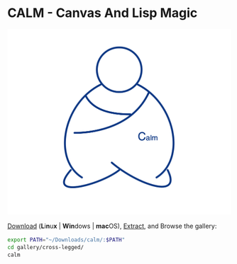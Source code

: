 # CALM - Canvas And Lisp Magic



![calm](./calm.png)


[Download](https://github.com/calm2d/calm/releases/latest) (**L**i**n**u**x** | **Win**dows | **mac**OS), [Extract](https://www.7-zip.org), and Browse the gallery:

```bash
export PATH="~/Downloads/calm/:$PATH"
cd gallery/cross-legged/
calm
```
